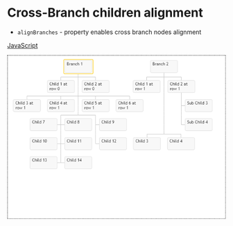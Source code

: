 # Cross-Branch children alignment

* `alignBranches` - property enables cross branch nodes alignment

[JavaScript](javascript.controls/CaseCrossBranchAlignment.html)

![Screenshot](javascript.controls/__image_snapshots__/CaseCrossBranchAlignment-snap.png)
